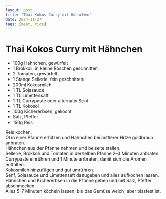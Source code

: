 ```yaml
---
layout: post
title: "Thai Kokos Curry mit Hähnchen"
date: 2024-11-27
tags: [meat, rice]
---
```

# Thai Kokos Curry mit Hähnchen

- 100g Hähnchen, gewürfelt
- 1 Brokkoli, in kleine Röschen geschnitten
- 2 Tomaten, gewürfelt
- 1 Stange Sellerie, fein geschnitten
- 200ml Kokosmilch
- 1 TL Sojasauce
- 1 TL Limettensaft
- 1 TL Currypaste oder alternativ Senf
- 1 TL Kokosöl
- 100g Kichererbsen, gekocht
- Salz, Pfeffer
- 150g Reis

Reis kochen.  
Öl in einer Pfanne erhitzen und Hähnchen bei mittlerer Hitze goldbraun anbraten.  
Hähnchen aus der Pfanne nehmen und beiseite stellen.  
Sellerie, Brokkoli und Tomaten in derselben Pfanne 2–3 Minuten anbraten.  
Currypaste einrühren und 1 Minute anbraten, damit sich die Aromen entfalten.  
Kokosmilch hinzufügen und gut umrühren.  
Senf, Sojasauce und Limettensaft dazugeben und alles aufkochen lassen.  
Hähnchen und Kichererbsen in die Pfanne geben und mit Salz, Pfeffer abschmecken.  
Alles 5–7 Minuten köcheln lassen, bis das Gemüse weich, aber bissfest ist.  
